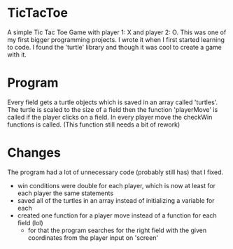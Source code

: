 # TicTacToe 

A simple Tic Tac Toe Game with player 1: X and player 2: O.
This was one of my first bigger programming projects. I wrote it when 
I first started learning to code. I found the 'turtle' library and though
it was cool to create a game with it. 

# Program
Every field gets a turtle objects which is saved in an array called 'turtles'.
The turtle is scaled to the size of a field then the function 'playerMove' is called 
if the player clicks on a field. In every player move the checkWin functions is called.
(This function still needs a bit of rework)

# Changes
The program had a lot of unnecessary code (probably still has) that I fixed.

- win conditions were double for each player, which is now at least for each player the same statements
- saved all of the turtles in an array instead of initializing a variable for each
- created one function for a player move instead of a function for each field (lol)
  - for that the program searches for the right field with the given coordinates from the player input on 'screen'

